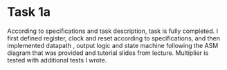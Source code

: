 # Task 1a

According to specifications and task description, task is fully completed. 
I first defined register, clock and reset according to specifications, 
and then implemented datapath , output logic and state machine following the ASM diagram that was provided and tutorial slides from lecture. 
Multiplier is tested with additional tests I wrote. 